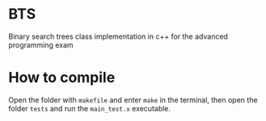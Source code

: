 # BTS
Binary search trees class implementation in c++ for the advanced programming exam

# How to compile
Open the folder with `makefile` and enter `make` in the terminal, then open the folder `tests` and run the `main_test.x` executable.